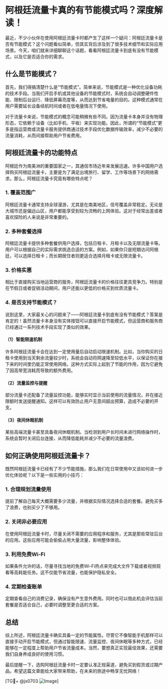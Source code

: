 # 阿根廷流量卡真的有节能模式吗？深度解读！

最近，不少小伙伴在使用阿根廷流量卡时都产生了这样一个疑问：阿根廷流量卡是否有节能模式？这个问题看似简单，但其实背后涉及到了很多技术细节和实际应用场景。今天，咱们就来详细聊聊这个话题，看看阿根廷流量卡到底有没有节能模式，以及它是否适合你的需求。

## 什么是节能模式？

首先，我们得搞清楚什么是“节能模式”。简单来说，节能模式是一种优化设备功耗的技术手段。当我们开启手机或其他设备的节能模式时，系统会自动调整硬件性能、限制后台运行、降低屏幕亮度等，从而达到节省电量的目的。这种模式通常在用户需要延长设备续航时间或者在低电量情况下使用。

对于流量卡来说，节能模式的概念可能稍微有些不同。因为流量卡本身并没有物理形态，它依赖于设备（比如手机、平板）来实现功能。因此，所谓的“节能模式”更多是指运营商或流量卡服务提供商通过技术手段优化数据传输效率，减少不必要的流量消耗，从而间接帮助用户节省费用。

## 阿根廷流量卡的功能特点

阿根廷作为南美洲的重要国家之一，其通信市场近年来发展迅速。许多中国用户选择购买阿根廷流量卡，主要是为了满足出境旅行、留学、工作等场景下的网络需求。那么，阿根廷流量卡究竟有哪些特点呢？

### 1. **覆盖范围广**
阿根廷流量卡通常支持全球漫游，尤其是在南美地区，信号覆盖非常稳定。无论是大城市还是偏远山区，用户都能享受到较为流畅的上网体验。这对于经常出差或者喜欢探险的人来说是非常重要的。

### 2. **多种套餐选择**
阿根廷流量卡提供多种套餐供用户选择，包括日租卡、月租卡以及无限流量卡等。用户可以根据自己的实际需求挑选合适的方案。例如，如果你只是短期访问阿根廷，可以选择日租卡；而长期居住者则更适合选择月租卡或无限流量卡。

### 3. **价格实惠**
相比于直接购买当地运营商的服务，阿根廷流量卡的价格往往更具竞争力。特别是在节假日或者促销活动期间，用户还能以更低的价格买到优质流量卡。

### 4. **是否支持节能模式？**

说到这里，大家最关心的问题来了——阿根廷流量卡到底有没有节能模式？答案是肯定的！虽然流量卡本身没有实体按钮可以直接开启节能模式，但运营商和服务商已经通过一系列技术手段实现了类似的效果。

#### （1）智能限速机制
许多阿根廷流量卡会在达到一定使用量后自动启动限速机制。比如，当你购买的日租卡使用到当天剩余流量较少时，系统会自动将网速降至较低水平，以保证你在接下来的时间里仍能正常使用网络。这种方式实际上起到了节能的作用，因为它避免了因高带宽消耗而导致的额外费用。

#### （2）流量监控与提醒
部分流量卡还配备了流量监控功能，能够实时显示当前使用的流量情况，并在接近限额时发送提醒通知。这样可以有效防止用户无意间超出预算，造成不必要的开支。

#### （3）夜间休眠机制
某些高端流量卡甚至具备夜间休眠机制。当检测到用户长时间未进行网络操作时，系统会暂时关闭后台连接，从而降低能耗并减少不必要的流量浪费。

## 如何正确使用阿根廷流量卡？

既然阿根廷流量卡已经有了不少节能措施，那么我们在日常使用中又该如何进一步优化体验呢？以下是一些实用的小技巧：

### 1. **合理规划流量使用**
提前了解自己每天大概需要多少流量，并根据实际情况选择合适的套餐。避免买多了浪费，也别买少了不够用。

### 2. **关闭非必要应用**
在使用阿根廷流量卡时，尽量关闭不需要的应用程序和服务，尤其是那些常驻后台的应用。这些应用可能会偷偷占用大量流量，影响整体体验。

### 3. **利用免费Wi-Fi**
如果条件允许的话，尽量寻找当地的免费Wi-Fi热点来完成大文件下载或者视频观看等高耗能任务。这不仅能节省流量，也能保护隐私安全。

### 4. **定期检查账单**
定期查看自己的消费记录，确保没有产生意外费用。同时也可以借此机会评估当前套餐是否适合自己，必要时调整至更合适的方案。

## 总结

综上所述，阿根廷流量卡确实具备一定的节能属性。尽管它不像智能手机那样可以直接手动开启节能模式，但通过智能限速、流量监控、夜间休眠等多种方式，已经能够在一定程度上帮助用户节省流量成本。当然，要想真正实现最佳效果，还需要我们自身养成良好的使用习惯。

最后提醒一下，选购阿根廷流量卡时一定要认准正规渠道，避免买到假货或过期产品。希望这篇文章能给大家带来帮助，在未来的旅途中畅享无忧网络！

[TG💪+ @jx0703 ![Image](https://github.com/user-attachments/assets/dbca1d08-cadb-493c-b0ec-ad6f7a83f270)]